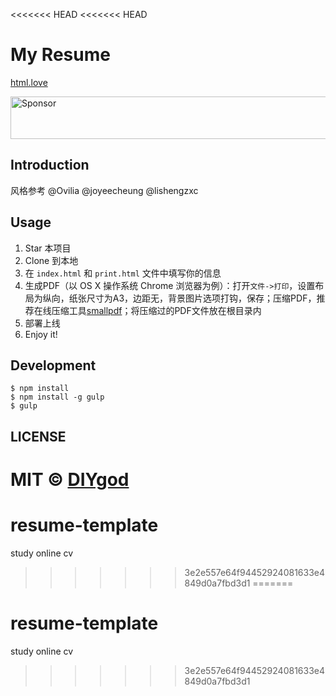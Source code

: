 <<<<<<< HEAD
<<<<<<< HEAD
# My Resume

[html.love](http://html.love)

<a target='_blank' rel='nofollow' href='https://app.codesponsor.io/link/ucdjQF7wcNNiWY9mCEpAeGLz/DIYgod/Resume'>
  <img alt='Sponsor' width='888' height='68' src='https://app.codesponsor.io/embed/ucdjQF7wcNNiWY9mCEpAeGLz/DIYgod/Resume.svg' />
</a>

## Introduction

风格参考 @Ovilia @joyeecheung @lishengzxc

## Usage

1. Star 本项目
1. Clone 到本地
1. 在 `index.html` 和 `print.html` 文件中填写你的信息
1. 生成PDF（以 OS X 操作系统 Chrome 浏览器为例）：打开`文件->打印`，设置布局为纵向，纸张尺寸为A3，边距无，背景图片选项打钩，保存；压缩PDF，推荐在线压缩工具[smallpdf](http://smallpdf.com/cn/compress-pdf)；将压缩过的PDF文件放在根目录内
1. 部署上线
1. Enjoy it!

## Development

```
$ npm install
$ npm install -g gulp
$ gulp
```

## LICENSE

MIT © [DIYgod](http://github.com/DIYgod)
=======
# resume-template
study online cv
>>>>>>> 3e2e557e64f94452924081633e4849d0a7fbd3d1
=======
# resume-template
study online cv
>>>>>>> 3e2e557e64f94452924081633e4849d0a7fbd3d1
